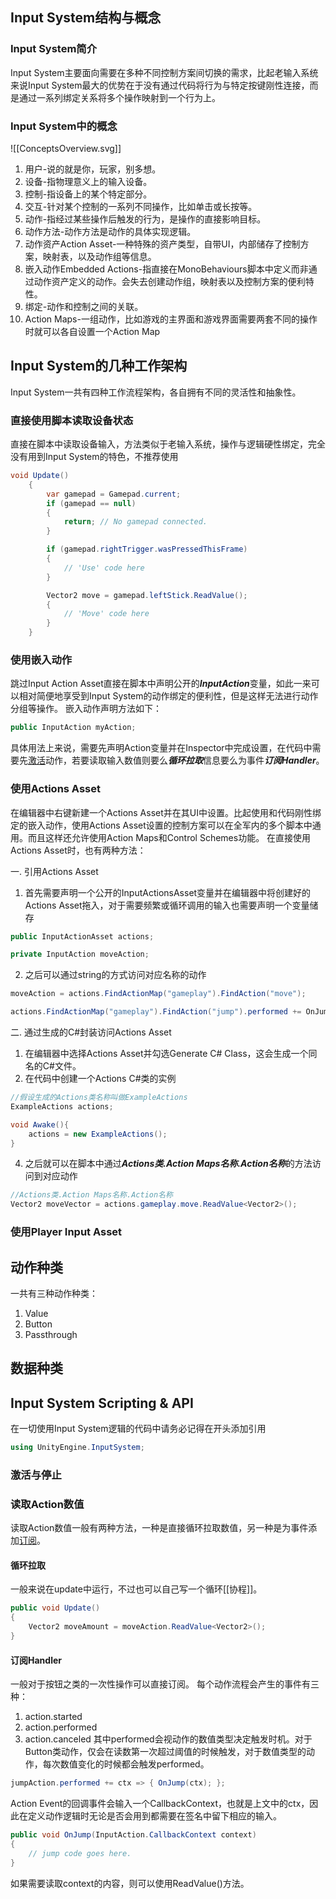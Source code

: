 ## Input System结构与概念
### Input System简介
Input System主要面向需要在多种不同控制方案间切换的需求，比起老输入系统来说Input System最大的优势在于没有通过代码将行为与特定按键刚性连接，而是通过一系列绑定关系将多个操作映射到一个行为上。
### Input System中的概念
![[ConceptsOverview.svg]]
1. 用户-说的就是你，玩家，别多想。
2. 设备-指物理意义上的输入设备。
3. 控制-指设备上的某个特定部分。
4. 交互-针对某个控制的一系列不同操作，比如单击或长按等。
5. 动作-指经过某些操作后触发的行为，是操作的直接影响目标。
6. 动作方法-动作方法是动作的具体实现逻辑。
7. 动作资产Action Asset-一种特殊的资产类型，自带UI，内部储存了控制方案，映射表，以及动作组等信息。
8. 嵌入动作Embedded Actions-指直接在MonoBehaviours脚本中定义而非通过动作资产定义的动作。会失去创建动作组，映射表以及控制方案的便利特性。
9. 绑定-动作和控制之间的关联。
10. Action Maps-一组动作，比如游戏的主界面和游戏界面需要两套不同的操作时就可以各自设置一个Action Map

## Input System的几种工作架构
Input System一共有四种工作流程架构，各自拥有不同的灵活性和抽象性。
### 直接使用脚本读取设备状态
直接在脚本中读取设备输入，方法类似于老输入系统，操作与逻辑硬性绑定，完全没有用到Input System的特色，不推荐使用
```cs
void Update()
    {
        var gamepad = Gamepad.current;
        if (gamepad == null)
        {
            return; // No gamepad connected.
        }

        if (gamepad.rightTrigger.wasPressedThisFrame)
        {
            // 'Use' code here
        }

        Vector2 move = gamepad.leftStick.ReadValue();
        {
            // 'Move' code here
        }
    }
```
### 使用嵌入动作
跳过Input Action Asset直接在脚本中声明公开的***InputAction***变量，如此一来可以相对简便地享受到Input System的动作绑定的便利性，但是这样无法进行动作分组等操作。
嵌入动作声明方法如下：
```cs
public InputAction myAction;
```
具体用法上来说，需要先声明Action变量并在Inspector中完成设置，在代码中需要先[激活](#激活与停止)动作，若要读取输入数值则要么***循环拉取***信息要么为事件***订阅Handler***。
### 使用Actions Asset
在编辑器中右键新建一个Actions Asset并在其UI中设置。比起使用和代码刚性绑定的嵌入动作，使用Actions Asset设置的控制方案可以在全军内的多个脚本中通用。而且这样还允许使用Action Maps和Control Schemes功能。
在直接使用Actions Asset时，也有两种方法：

一. 引用Actions Asset
1. 首先需要声明一个公开的InputActionsAsset变量并在编辑器中将创建好的Actions Asset拖入，对于需要频繁或循环调用的输入也需要声明一个变量储存
```cs
public InputActionAsset actions;

private InputAction moveAction;
```
2. 之后可以通过string的方式访问对应名称的动作
```cs
moveAction = actions.FindActionMap("gameplay").FindAction("move");

actions.FindActionMap("gameplay").FindAction("jump").performed += OnJump;
```

二. 通过生成的C#封装访问Actions Asset
1. 在编辑器中选择Actions Asset并勾选Generate C# Class，这会生成一个同名的C#文件。
2. 在代码中创建一个Actions C#类的实例
```cs
//假设生成的Actions类名称叫做ExampleActions
ExampleActions actions;

void Awake(){
	actions = new ExampleActions();
}
```
4. 之后就可以在脚本中通过***Actions类.Action Maps名称.Action名称***的方法访问到对应动作
```cs
//Actions类.Action Maps名称.Action名称
Vector2 moveVector = actions.gameplay.move.ReadValue<Vector2>();
```
### 使用Player Input Asset

## 动作种类
一共有三种动作种类：
1. Value
2. Button
3. Passthrough
## 数据种类

## Input System Scripting & API
在一切使用Input System逻辑的代码中请务必记得在开头添加引用
```cs
using UnityEngine.InputSystem;
```

### 激活与停止

### 读取Action数值
读取Action数值一般有两种方法，一种是直接循环拉取数值，另一种是为事件添加[订阅](事件Events#事件需要订阅者，因此需要添加订阅)。
#### 循环拉取
一般来说在update中运行，不过也可以自己写一个循环[[协程]]。
```cs
public void Update()
{
    Vector2 moveAmount = moveAction.ReadValue<Vector2>();
}
```
#### 订阅Handler
一般对于按钮之类的一次性操作可以直接订阅。
每个动作流程会产生的事件有三种：
1. action.started
2. action.performed
3. action.canceled
其中performed会视动作的数值类型决定触发时机。对于Button类动作，仅会在读数第一次超过阈值的时候触发，对于数值类型的动作，每次数值变化的时候都会触发performed。
```cs
jumpAction.performed += ctx => { OnJump(ctx); };
```
Action Event的回调事件会输入一个CallbackContext，也就是上文中的ctx，因此在定义动作逻辑时无论是否会用到都需要在签名中留下相应的输入。
```cs
public void OnJump(InputAction.CallbackContext context)
{
    // jump code goes here.
}
```
如果需要读取context的内容，则可以使用ReadValue<TValue>()方法。

###